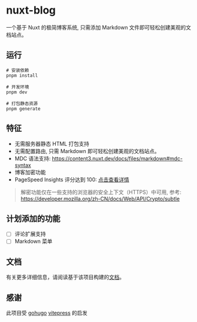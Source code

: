# nuxt-blog

一个基于 Nuxt 的极简博客系统, 只需添加 Markdown 文件即可轻松创建美观的文档站点。

## 运行

```shell
# 安装依赖
pnpm install

# 开发环境
pnpm dev

# 打包静态资源
pnpm generate
```

## 特征

+ 无需服务器静态 HTML 打包支持
+ 无需配置路由, 只需 Markdown 即可轻松创建美观的文档站点。
+ MDC 语法支持: https://content3.nuxt.dev/docs/files/markdown#mdc-syntax
+ 博客加密功能
+ PageSpeed Insights 评分达到 100: [点击查看详情](https://pagespeed.web.dev/analysis/https-nuxt-blog-site-netlify-app/6x1hp8ixh2?hl=zh-cn&form_factor=mobile)

> 解密功能仅在一些支持的浏览器的安全上下文（HTTPS）中可用, 参考: https://developer.mozilla.org/zh-CN/docs/Web/API/Crypto/subtle

## 计划添加的功能

- [ ] 评论扩展支持
- [ ] Markdown 菜单

## 文档

有关更多详细信息，请阅读基于该项目构建的[文档](https://nuxt-blog-site.netlify.app)。

## 感谢

此项目受 [gohugo](https://gohugo.io/)  [vitepress](https://vitepress.dev/) 的启发
